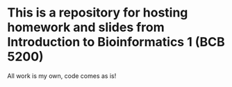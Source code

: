 # This is a repository for hosting homework and slides from Introduction to Bioinformatics 1 (BCB 5200)

All work is my own, code comes as is!